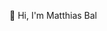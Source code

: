 👋 Hi, I'm Matthias Bal

<!---
inari-mbal/inari-mbal is a ✨ special ✨ repository because its `README.md` (this file) appears on your GitHub profile.
You can click the Preview link to take a look at your changes.
--->
